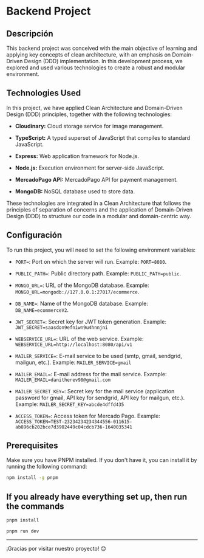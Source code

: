 # Backend Project

## Descripción
This backend project was conceived with the main objective of learning and applying key concepts of clean architecture, with an emphasis on Domain-Driven Design (DDD) implementation. In this development process, we explored and used various technologies to create a robust and modular environment.

## Technologies Used

In this project, we have applied Clean Architecture and Domain-Driven Design (DDD) principles, together with the following technologies:

- **Cloudinary:** Cloud storage service for image management.

- **TypeScript:** A typed superset of JavaScript that compiles to standard JavaScript.

- **Express:** Web application framework for Node.js.

- **Node.js:** Execution environment for server-side JavaScript.

- **MercadoPago API:** MercadoPago API for payment management.

- **MongoDB:** NoSQL database used to store data.

These technologies are integrated in a Clean Architecture that follows the principles of separation of concerns and the application of Domain-Driven Design (DDD) to structure our code in a modular and domain-centric way.

## Configuración

To run this project, you will need to set the following environment variables:

- `PORT=`: Port on which the server will run. Example: `PORT=8080`.

- `PUBLIC_PATH=`: Public directory path. Example: `PUBLIC_PATH=public`.

- `MONGO_URL=`: URL of the MongoDB database. Example: `MONGO_URL=mongodb://127.0.0.1:27017/ecommerce`.

- `DB_NAME=`: Name of the MongoDB database. Example: `DB_NAME=ecommerceV2`.

- `JWT_SECRET=`: Secret key for JWT token generation. Example: `JWT_SECRET=saasdon9efniwn9u4hnnjni`

- `WEBSERVICE_URL=`: URL of the web service. Example: `WEBSERVICE_URL=http://localhost:8080/api/v1`

- `MAILER_SERVICE=`: E-mail service to be used (smtp, gmail, sendgrid, mailgun, etc.). Example: `MAILER_SERVICE=gmail`

- `MAILER_EMAIL=`: E-mail address for the mail service. Example: `MAILER_EMAIL=danitherev98@gmail.com`

- `MAILER_SECRET_KEY=`: Secret key for the mail service (application password for gmail, API key for sendgrid, API key for mailgun, etc.). Example: `MAILER_SECRET_KEY=abcde4dffd435`

- `ACCESS_TOKEN=`: Access token for Mercado Pago. Example: `ACCESS_TOKEN=TEST-23234234234344556-011615-ab896cb202bce7d3902449c04cdcb736-1640035341`


## Prerequisites
Make sure you have PNPM installed. If you don't have it, you can install it by running the following command:

```bash
npm install -g pnpm
```
## If you already have everything set up, then run the commands
```bash
pnpm install
```
```bash
pnpm run dev
```

---

¡Gracias por visitar nuestro proyecto! 😊
